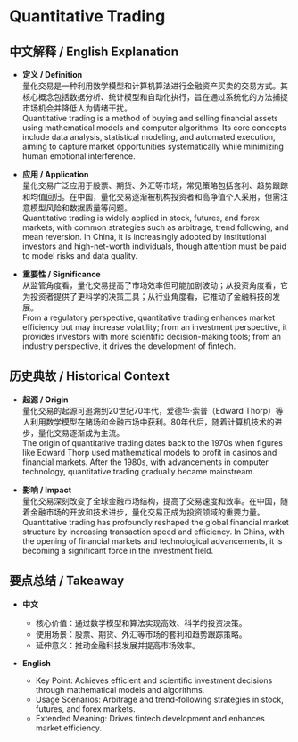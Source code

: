 # Quantitative Trading

## 中文解释 / English Explanation

* **定义 / Definition**  
  量化交易是一种利用数学模型和计算机算法进行金融资产买卖的交易方式。其核心概念包括数据分析、统计模型和自动化执行，旨在通过系统化的方法捕捉市场机会并降低人为情绪干扰。  
  Quantitative trading is a method of buying and selling financial assets using mathematical models and computer algorithms. Its core concepts include data analysis, statistical modeling, and automated execution, aiming to capture market opportunities systematically while minimizing human emotional interference.

* **应用 / Application**  
  量化交易广泛应用于股票、期货、外汇等市场，常见策略包括套利、趋势跟踪和均值回归。在中国，量化交易逐渐被机构投资者和高净值个人采用，但需注意模型风险和数据质量等问题。  
  Quantitative trading is widely applied in stock, futures, and forex markets, with common strategies such as arbitrage, trend following, and mean reversion. In China, it is increasingly adopted by institutional investors and high-net-worth individuals, though attention must be paid to model risks and data quality.

* **重要性 / Significance**  
  从监管角度看，量化交易提高了市场效率但可能加剧波动；从投资角度看，它为投资者提供了更科学的决策工具；从行业角度看，它推动了金融科技的发展。  
  From a regulatory perspective, quantitative trading enhances market efficiency but may increase volatility; from an investment perspective, it provides investors with more scientific decision-making tools; from an industry perspective, it drives the development of fintech.

## 历史典故 / Historical Context

* **起源 / Origin**  
  量化交易的起源可追溯到20世纪70年代，爱德华·索普（Edward Thorp）等人利用数学模型在赌场和金融市场中获利。80年代后，随着计算机技术的进步，量化交易逐渐成为主流。  
  The origin of quantitative trading dates back to the 1970s when figures like Edward Thorp used mathematical models to profit in casinos and financial markets. After the 1980s, with advancements in computer technology, quantitative trading gradually became mainstream.

* **影响 / Impact**  
  量化交易深刻改变了全球金融市场结构，提高了交易速度和效率。在中国，随着金融市场的开放和技术进步，量化交易正成为投资领域的重要力量。  
  Quantitative trading has profoundly reshaped the global financial market structure by increasing transaction speed and efficiency. In China, with the opening of financial markets and technological advancements, it is becoming a significant force in the investment field.

## 要点总结 / Takeaway

* **中文**  
  - 核心价值：通过数学模型和算法实现高效、科学的投资决策。  
  - 使用场景：股票、期货、外汇等市场的套利和趋势跟踪策略。  
  - 延伸意义：推动金融科技发展并提高市场效率。

* **English**  
  - Key Point: Achieves efficient and scientific investment decisions through mathematical models and algorithms.  
  - Usage Scenarios: Arbitrage and trend-following strategies in stock, futures, and forex markets.  
  - Extended Meaning: Drives fintech development and enhances market efficiency.